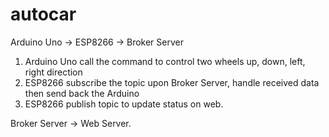 # autocar

Arduino Uno -> ESP8266 -> Broker Server

1. Arduino Uno call the command to control two wheels up, down, left, right direction
2. ESP8266 subscribe the topic upon Broker Server, handle received data then send back the Arduino
3. ESP8266 publish topic to update status on web.

Broker Server -> Web Server.
